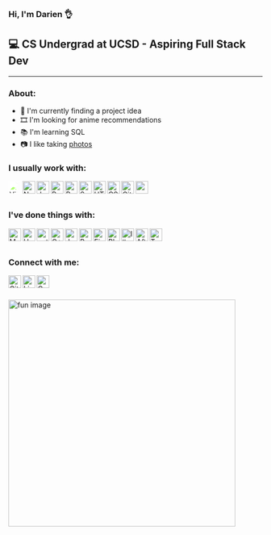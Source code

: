 ### Hi, I'm Darien 👌

## 💻 CS Undergrad at UCSD - Aspiring Full Stack Dev
---

### About:

- 🔨 I'm currently finding a project idea
- 🎞️ I'm looking for anime recommendations
- 📚 I'm learning SQL
- 📷 I like taking [photos](https://www.flickr.com/photos/182287595@N08/)

### I usually work with:

[<img align="left" alt="Visual Studio Code" width="25px" title="Visual Studio Code" style="filter: brightness(2);" src="https://simpleicons.org/icons/visualstudiocode.svg" />][github]

[<img align="left" alt="NodeJS" width="25px" title="NodeJS" src="https://simpleicons.org/icons/node-dot-js.svg" />][github]

[<img align="left" alt="JavaScript" width="25px" title="JavaScript" src="https://simpleicons.org/icons/javascript.svg" />][github]

[<img align="left" alt="React" width="25px" title="React" src="https://simpleicons.org/icons/react.svg" />][github]

[<img align="left" alt="Redux" width="25px" title="Redux" src="https://simpleicons.org/icons/redux.svg" />][github]

[<img align="left" alt="Sass" width="25px" title="Sass" src="https://simpleicons.org/icons/sass.svg" />][github]

[<img align="left" alt="HTML" width="25px" title="HTML" src="https://simpleicons.org/icons/html5.svg" />][github]

[<img align="left" alt="CSS" width="25px" title="CSS" src="https://simpleicons.org/icons/css3.svg" />][github]

[<img align="left" alt="Git" width="25px" title="Git" src="https://simpleicons.org/icons/git.svg" />][github]

[<img align="left" alt="zoom" width="25px" title="lol" src="https://simpleicons.org/icons/zoom.svg" />][github]

<br><br>

### I've done things with:


[<img align="left" alt="MySQL" width="25px" title="MySQL" src="https://simpleicons.org/icons/mysql.svg" />][github]

[<img align="left" alt="Heroku" width="25px" title="Heroku" src="https://simpleicons.org/icons/heroku.svg" />][github]

[<img align="left" alt="python" width="25px" title="python" src="https://simpleicons.org/icons/python.svg" />][github]

[<img align="left" alt="C++" width="25px" title="C++" src="https://simpleicons.org/icons/cplusplus.svg" />][github]

[<img align="left" alt="Java" width="25px" title="Java" src="https://simpleicons.org/icons/java.svg" />][github]

[<img align="left" alt="R" width="25px" title="R" src="https://simpleicons.org/icons/r.svg" />][github]

[<img align="left" alt="Figma" width="25px" title="Figma" src="https://simpleicons.org/icons/figma.svg" />][github]

[<img align="left" alt="Photoshop" width="25px" title="Photoshop" src="https://simpleicons.org/icons/adobephotoshop.svg" />][github]

[<img align="left" alt="Illustrator" width="25px" title="Illustrator" src="https://simpleicons.org/icons/adobeillustrator.svg" />][github]

[<img align="left" alt="After Effects" width="25px" title="After Effects" src="https://simpleicons.org/icons/adobeaftereffects.svg" />][github]

[<img align="left" alt="Terminal" title="Terminal, not powershell" width="25px" src="https://simpleicons.org/icons/powershell.svg" />][github]


<br><br>

### Connect with me:

[<img align="left" alt="GitHub" width="25px" title="The hub" src="https://simpleicons.org/icons/github.svg" />][github]

[<img align="left" alt="LinkedIn" width="25px" title="LinkedIn" src="https://simpleicons.org/icons/linkedin.svg" />][linkedin]

[<img align="left" alt="Gmail" width="25px" title="Gmail" src="https://simpleicons.org/icons/gmail.svg" />][email]

<br><br>

<img align="center" alt="fun image" width="450px" src="https://doctorjhwatson.files.wordpress.com/2016/01/furious-typing.gif">

<!-- Just for reference -->
[website]: tbd
[github]: https://github.com/DarienTsai
[linkedin]: https://linkedin.com/in/darientsai
[email]: mailto:darientsai@gmail.com
[flickr]: https://www.flickr.com/photos/182287595@N08/

